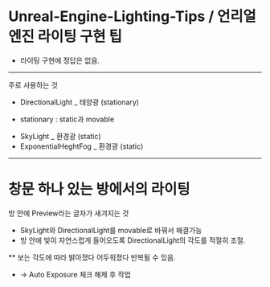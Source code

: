 # Unreal-Engine-Lighting-Tips / 언리얼엔진 라이팅 구현 팁

* 라이팅 구현에 정답은 없음. 
---
주로 사용하는 것
- DirectionalLight _ 태양광 (stationary)
* stationary : static과 movable

- SkyLight _ 환경광 (static)
- ExponentialHeghtFog _ 환경광 (static)

---
<h1>창문 하나 있는 방에서의 라이팅</h1>

방 안에 Preview라는 글자가 새겨지는 것
+ SkyLight와 DirectionalLight를 movable로 바꿔서 해결가능
+  방 안에 빛이 자연스럽게 들어오도록 DirectionalLight의 각도를 적절히 조절.

** 보는 각도에 따라 밝아졌다 어두워졌다 반복될 수 있음.
* -> Auto Exposure 체크 해제 후 작업
